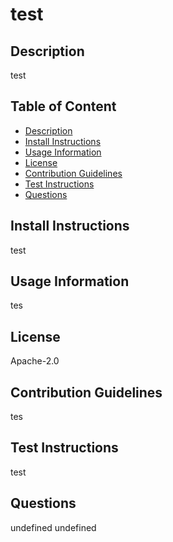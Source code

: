# test

## Description
test

## Table of Content
- [Description](#description)
- [Install Instructions](#install-instructions)
- [Usage Information](#usage-information)
- [License](#license)
- [Contribution Guidelines](#contribution-guidelines)
- [Test Instructions](#test-instructions)
- [Questions](#questions)

## Install Instructions 
test

## Usage Information
tes

## License
Apache-2.0

## Contribution Guidelines 
tes

## Test Instructions
test

## Questions
undefined
undefined
